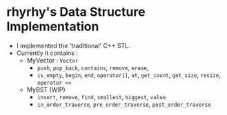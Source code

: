 # rhyrhy's Data Structure Implementation

- I implemented the 'traditional' C++ STL.
- Currently it contains :
    - MyVector : `Vector`
        - `push`, `pop_back`, `contains`, `remove`, `erase`, 
        - `is_empty`, `begin`, `end`, `operator[]`, `at`, `get_count`, `get_size`, `resize`, `operator <<`
    - MyBST (WIP)
        - `insert`, `remove`, `find`, `smallest`, `biggest`, `value`
        - `in_order_traverse`, `pre_order_traverse`, `post_order_traverse`